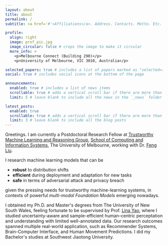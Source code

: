 ```yaml
---
layout: about
title: about
permalink: /
subtitle: <a href='#'>Affiliations</a>. Address. Contacts. Motto. Etc.

profile:
  align: right
  image: prof_pic.jpg
  image_circular: false # crops the image to make it circular
  more_info: >
    <p>Melbourne Connect (Building 290)</p>
    <p>University of Melbourne, VIC 3010, Australia</p>

selected_papers: true # includes a list of papers marked as "selected={true}"
social: true # includes social icons at the bottom of the page

announcements:
  enabled: true # includes a list of news items
  scrollable: true # adds a vertical scroll bar if there are more than 3 news items
  limit: 5 # leave blank to include all the news in the `_news` folder

latest_posts:
  enabled: true
  scrollable: true # adds a vertical scroll bar if there are more than 3 new posts items
  limit: 3 # leave blank to include all the blog posts
---
```


Greetings. I am currently a Postdoctoral Research Fellow at [Trustworthy Machine Learning and Reasoning Group](https://github.com/tmlr-group), [School of Computing and Information Systems](https://cis.unimelb.edu.au/), The University of Melbourne, working with Dr. [Feng Liu](https://fengliu90.github.io/).

I research machine learning models that can be
- **robust** to distribution shifts
- **efficient** during deployment and adaptation for new tasks
- **safe** in terms of adversarial attack and privacy breach

given the pressing needs for trustworthy machine-learning systems, in contexts of powerful *multi-modal Foundation Models* emerging nowadays.

I obtained my Ph.D. and Master's degrees from The University of New South Wales, feeling fortunate to be supervised by Prof. [Lina Yao](https://www.linayao.com), where I studied uncertainty-aware and sample-efficient human-centric perceptation and understanding with limited well-annotated data.
Our research outcomes spanned multiple real-world application, such as Recommender Systems, Brain-Computer Interface, and Human Movement Predictions.
I did my Bachelor's studies at Southwest Jiaotong University.


